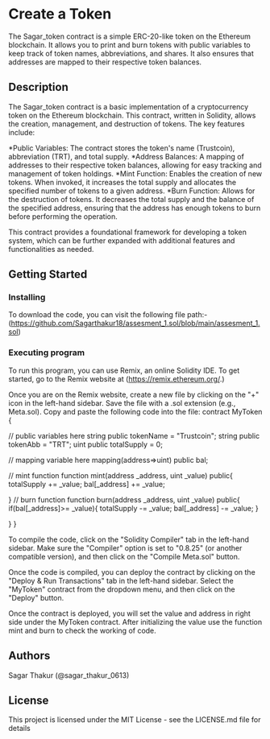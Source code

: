 # Create a Token

The Sagar_token contract is a simple ERC-20-like token on the Ethereum blockchain. It allows you to print and burn tokens with public variables to keep track of token names, abbreviations, and shares. It also ensures that addresses are mapped to their respective token balances.

## Description

The Sagar_token contract is a basic implementation of a cryptocurrency token on the Ethereum blockchain. This contract, written in Solidity, allows the creation, management, and destruction of tokens. The key features include:

*Public Variables: The contract stores the token's name (Trustcoin), abbreviation (TRT), and total supply.
*Address Balances: A mapping of addresses to their respective token balances, allowing for easy tracking and management of token holdings.
*Mint Function: Enables the creation of new tokens. When invoked, it increases the total supply and allocates the specified number of tokens to a given address.
*Burn Function: Allows for the destruction of tokens. It decreases the total supply and the balance of the specified address, ensuring that the address has enough tokens to burn before performing the operation.

This contract provides a foundational framework for developing a token system, which can be further expanded with additional features and functionalities as needed.

## Getting Started

### Installing
To download the code, you can visit the following file path:-   (https://github.com/Sagarthakur18/assesment_1.sol/blob/main/assesment_1.sol)


### Executing program

To run this program, you can use Remix, an online Solidity IDE. To get started, go to the Remix website at (https://remix.ethereum.org/.)

Once you are on the Remix website, create a new file by clicking on the "+" icon in the left-hand sidebar. Save the file with a .sol extension (e.g., Meta.sol). Copy and paste the following code into the file: contract MyToken {

// public variables here
string public tokenName = "Trustcoin";
string public tokenAbb = "TRT";
uint public totalSupply = 0;

// mapping variable here
mapping(address=>uint) public bal;

// mint function
function mint(address _address, uint _value) public{
    totalSupply += _value;
    bal[_address] += _value;

}
// burn function
function burn(address _address, uint _value) public{
    if(bal[_address]>= _value){
        totalSupply -= _value;
        bal[_address] -= _value;
    } 

} }


To compile the code, click on the "Solidity Compiler" tab in the left-hand sidebar. Make sure the "Compiler" option is set to "0.8.25" (or another compatible version), and then click on the "Compile Meta.sol" button.

Once the code is compiled, you can deploy the contract by clicking on the "Deploy & Run Transactions" tab in the left-hand sidebar. Select the "MyToken" contract from the dropdown menu, and then click on the "Deploy" button.

Once the contract is deployed, you will set the value and address in right side under the MyToken contract. After initializing the value use the function mint and burn to check the working of code.



## Authors

Sagar Thakur 
(@sagar_thakur_0613)





## License

This project is licensed under the MIT License - see the LICENSE.md file for details
